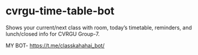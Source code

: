 # cvrgu-time-table-bot
Shows your current/next class with room, today’s timetable, reminders, and lunch/closed info for CVRGU Group-7.

MY BOT- https://t.me/classkahahai_bot/
